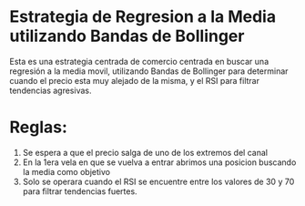 # Estrategia de Regresion a la Media utilizando Bandas de Bollinger 
Esta es una estrategia centrada de comercio centrada en buscar una regresión a la media movil, utilizando Bandas de Bollinger para determinar cuando el precio esta muy alejado de la misma, y el RSI para filtrar tendencias agresivas.


# Reglas:

1) Se espera a que el precio salga de uno de los extremos del canal
2) En la 1era vela en que se vuelva a entrar abrimos una posicion buscando la media como objetivo
3) Solo se operara cuando el RSI se encuentre entre los valores de 30 y 70 para filtrar tendencias fuertes.

